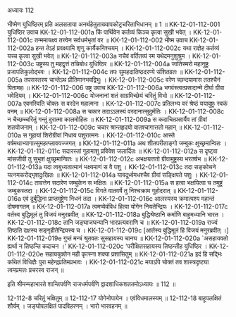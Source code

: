 अध्यायः 112

भीष्मेण युधिष्ठिरम् प्रति अलसताया अनर्थहेतुताख्यापकोट्रचरिताभिधानम् ॥ 1 ॥
KK-12-01-112-001	युधिष्ठिर उवाच 
KK-12-01-112-001a	किं पार्थिवेन कर्तव्यं किञ्च कृत्वा सुखी भवेत् ।
KK-12-01-112-001c	तन्ममाचक्ष्व तत्त्वेन सर्वधर्मभृतां वर ॥
KK-12-01-112-002	भीष्म उवाच 
KK-12-01-112-002a	हन्त तेऽहं प्रवक्ष्यामि शृणु कार्यैकनिश्चयम् ।
KK-12-01-112-002c	यथा राज्ञेह कर्तव्यं यच्च कृत्वा सुखी भवेत् ॥
KK-12-01-112-003a	नचैवं वर्तितव्यं स्म यथेदमनुशुश्रुम ।
KK-12-01-112-003c	उष्ट्रस्य तु महद्वृत्तं तन्निबोध युधिष्ठिर ॥
KK-12-01-112-004a	जातिस्मरो महानुष्ट्रः प्रजापतिकुलोद्भवः ।
KK-12-01-112-004c	तपः सुमहदातिष्ठदरण्ये संशितव्रतः ॥
KK-12-01-112-005a	तपसस्तस्य चान्तेऽथ प्रीतिमानभवद्विभुः ।
KK-12-01-112-005c	वरेण च्छन्दयामास ततश्चैनं पितामहः ॥
KK-12-01-112-006	उष्ट्र उवाच 
KK-12-01-112-006a	भगवंस्त्वत्प्रसादान्मे दीर्घा ग्रीवा भवेदियम् ।
KK-12-01-112-006c	योजनानां शतं साग्रमिच्छेयं चरितुं विभो ॥
KK-12-01-112-007a	एवमस्विति चोक्तः स वरदेन महात्मना ।
KK-12-01-112-007c	प्रतिलभ्य वरं श्रेष्ठं ययावुष्ट्रः स्वकं वनम् ॥
KK-12-01-112-008a	स चकार तदाऽऽलस्यं वरदानात्सुदुर्मतिः ।
KK-12-01-112-008c	न चैच्छच्चरितुं गन्तुं दुरात्मा कालमोहितः ॥
KK-12-01-112-009a	स कदाचित्प्रसार्यैव तां ग्रीवां शतयोजनाम् ।
KK-12-01-112-009c	चचार श्रान्तहृदयो वातश्चागात्ततो महान् ॥
KK-12-01-112-010a	स गुहायां शिरोग्रीवां निधाय पशुरात्मनः ।
KK-12-01-112-010c	आस्ते वर्षमथाभ्यागात्सुमहत्प्लावयज्जगत् ॥
KK-12-01-112-011a	अथ शीतपरीताङ्गो जम्बुकः क्षुच्छ्रमान्वितः ।
KK-12-01-112-011c	सदारस्तां गुहामाशु प्रविवेश जलार्दितः ॥
KK-12-01-112-012a	स दृष्ट्वा मांसजीवी तु सुभृशं क्षुच्छ्रमान्वितः ॥
KK-12-01-112-012c	अभक्षयत्ततो ग्रीवामुष्ट्रस्य भरतर्षभ ॥
KK-12-01-112-013a	यदा त्वबुध्यतात्मानं भक्ष्यमाणं स वै पशु ।
KK-12-01-112-013c	तदा सङ्कोचने यत्नमकरोद्भृशदुःखितः ॥
KK-12-01-112-014a	यावदूर्ध्वमधश्चैव ग्रीवां सङ्क्षिपते पशुः ।
KK-12-01-112-014c	तावत्तेन सदारेण जम्बुकेन स भक्षितः ॥
KK-12-01-112-015a	स हत्वा भक्षयित्वा च तमुष्ट्रं जम्बुकस्तदा ।
KK-12-01-112-015c	विगते वातवर्षे तु निश्चक्राम गुहोदरात् ॥
KK-12-01-112-016a	एवं दुर्बुद्धिना प्राप्तमुष्ट्रेण निधनं तदा ।
KK-12-01-112-016c	आलस्यस्य क्रमात्पश्य महान्तं दोषमागतम् ॥
KK-12-01-112-017a	त्वमप्येवंविधं हित्वा योगेन नियतेन्द्रियः ।
KK-12-01-112-017c	वर्तस्व बुद्धिमूलं तु विजयं मनुरब्रवीत् ॥
KK-12-01-112-018a	बुद्धिश्रेष्ठानि कर्माणि बाहुमध्यानि भारत ।
KK-12-01-112-018c	तानि जङ्घाजघन्यानि भारप्रत्यवराणि च ॥
KK-12-01-112-019a	राज्यं तिष्ठति दक्षस्य सङ्गृहीतेन्द्रियस्य च ।
KK-12-01-112-019c	[आर्तस्य बुद्धिमूलं हि विजयं मनुरब्रवीत् ।]
KK-12-01-112-019e	गुप्तं मन्त्रं श्रुतवतः सुसहायस्य चानघ ॥
KK-12-01-112-020a	`असहायवतो ह्यर्था न तिष्ठन्ति कदाचन ।'
KK-12-01-112-020c	'परीक्षितसहायस्य तिष्ठन्तीह युधिष्ठिर ।
KK-12-01-112-020e	सहाययुक्तेन मही कृत्स्ना शक्या प्रशासितुम् ॥
KK-12-01-112-021a	इदं हि सद्भिः कथितं विधिज्ञैः पुरा महेन्द्रप्रतिमप्रभावः ।
KK-12-01-112-021c	मयाऽपि चोक्तं तव शास्त्रदृष्ट्या त्वमप्रमत्तः प्रचरस्व राजन् ॥ 

इति श्रीमन्महाभारते शान्तिपर्वणि राजधर्मपर्वणि द्वादशाधिकशततमोऽध्यायः ॥ 112 ॥

12-112-8 चरितुं भक्षितुम् ॥ 12-112-17 योगेनोपायेन । एवंविधमालस्यम् ॥ 12-112-18 बाहूपलक्षितं शौर्यम् । जङ्घोपलक्षितं पादविहरणम् । भारो भारवहनम् ॥
